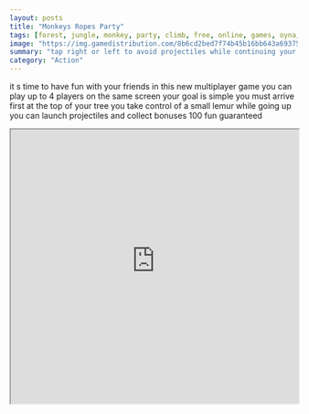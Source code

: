 ```yaml
---
layout: posts
title: "Monkeys Ropes Party"
tags: [forest, jungle, monkey, party, climb, free, online, games, oyna, game, free, games, play, play, games]
image: "https://img.gamedistribution.com/8b6cd2bed7f74b45b16bb643a69375fe-1280x550.jpeg"
summary: "tap right or left to avoid projectiles while continuing your climb while you climb you must slow down your opponents are you good enough to win  free online games oyna game free games play play games"
category: "Action"
---
```


it s time to have fun with your friends in this new multiplayer game you can play up to 4 players on the same screen your goal is simple you must arrive first at the top of your tree you take control of a small lemur while going up you can launch projectiles and collect bonuses 100 fun guaranteed

<iframe width="100%" height="480px;" src="https://html5.gamedistribution.com/8b6cd2bed7f74b45b16bb643a69375fe/"></iframe>